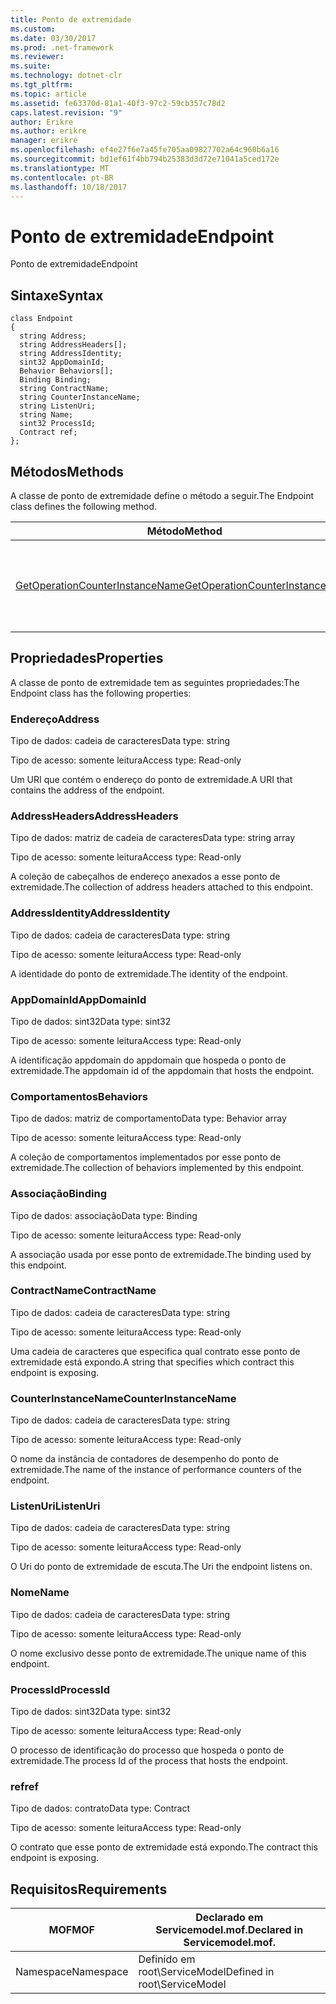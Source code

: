 ```yaml
---
title: Ponto de extremidade
ms.custom: 
ms.date: 03/30/2017
ms.prod: .net-framework
ms.reviewer: 
ms.suite: 
ms.technology: dotnet-clr
ms.tgt_pltfrm: 
ms.topic: article
ms.assetid: fe63370d-81a1-40f3-97c2-59cb357c78d2
caps.latest.revision: "9"
author: Erikre
ms.author: erikre
manager: erikre
ms.openlocfilehash: ef4e27f6e7a45fe705aa09827702a64c960b6a16
ms.sourcegitcommit: bd1ef61f4bb794b25383d3d72e71041a5ced172e
ms.translationtype: MT
ms.contentlocale: pt-BR
ms.lasthandoff: 10/18/2017
---
```

# <a name="endpoint"></a><span data-ttu-id="a51ef-102">Ponto de extremidade</span><span class="sxs-lookup"><span data-stu-id="a51ef-102">Endpoint</span></span>
<span data-ttu-id="a51ef-103">Ponto de extremidade</span><span class="sxs-lookup"><span data-stu-id="a51ef-103">Endpoint</span></span>  
  
## <a name="syntax"></a><span data-ttu-id="a51ef-104">Sintaxe</span><span class="sxs-lookup"><span data-stu-id="a51ef-104">Syntax</span></span>  
  
```  
class Endpoint  
{  
  string Address;  
  string AddressHeaders[];  
  string AddressIdentity;  
  sint32 AppDomainId;  
  Behavior Behaviors[];  
  Binding Binding;  
  string ContractName;  
  string CounterInstanceName;  
  string ListenUri;  
  string Name;  
  sint32 ProcessId;  
  Contract ref;  
};  
```  
  
## <a name="methods"></a><span data-ttu-id="a51ef-105">Métodos</span><span class="sxs-lookup"><span data-stu-id="a51ef-105">Methods</span></span>  
 <span data-ttu-id="a51ef-106">A classe de ponto de extremidade define o método a seguir.</span><span class="sxs-lookup"><span data-stu-id="a51ef-106">The Endpoint class defines the following method.</span></span>  
  
|<span data-ttu-id="a51ef-107">Método</span><span class="sxs-lookup"><span data-stu-id="a51ef-107">Method</span></span>|<span data-ttu-id="a51ef-108">Descrição</span><span class="sxs-lookup"><span data-stu-id="a51ef-108">Description</span></span>|  
|------------|-----------------|  
|[<span data-ttu-id="a51ef-109">GetOperationCounterInstanceName</span><span class="sxs-lookup"><span data-stu-id="a51ef-109">GetOperationCounterInstanceName</span></span>](../../../../../docs/framework/wcf/diagnostics/wmi/getoperationcounterinstancename.md)|<span data-ttu-id="a51ef-110">Recupera o nome de instância do contador de desempenho de operação</span><span class="sxs-lookup"><span data-stu-id="a51ef-110">Retrieves the operation performance counter instance name</span></span>|  
  
## <a name="properties"></a><span data-ttu-id="a51ef-111">Propriedades</span><span class="sxs-lookup"><span data-stu-id="a51ef-111">Properties</span></span>  
 <span data-ttu-id="a51ef-112">A classe de ponto de extremidade tem as seguintes propriedades:</span><span class="sxs-lookup"><span data-stu-id="a51ef-112">The Endpoint class has the following properties:</span></span>  
  
### <a name="address"></a><span data-ttu-id="a51ef-113">Endereço</span><span class="sxs-lookup"><span data-stu-id="a51ef-113">Address</span></span>  
 <span data-ttu-id="a51ef-114">Tipo de dados: cadeia de caracteres</span><span class="sxs-lookup"><span data-stu-id="a51ef-114">Data type: string</span></span>  
  
 <span data-ttu-id="a51ef-115">Tipo de acesso: somente leitura</span><span class="sxs-lookup"><span data-stu-id="a51ef-115">Access type: Read-only</span></span>  
  
 <span data-ttu-id="a51ef-116">Um URI que contém o endereço do ponto de extremidade.</span><span class="sxs-lookup"><span data-stu-id="a51ef-116">A URI that contains the address of the endpoint.</span></span>  
  
### <a name="addressheaders"></a><span data-ttu-id="a51ef-117">AddressHeaders</span><span class="sxs-lookup"><span data-stu-id="a51ef-117">AddressHeaders</span></span>  
 <span data-ttu-id="a51ef-118">Tipo de dados: matriz de cadeia de caracteres</span><span class="sxs-lookup"><span data-stu-id="a51ef-118">Data type: string array</span></span>  
  
 <span data-ttu-id="a51ef-119">Tipo de acesso: somente leitura</span><span class="sxs-lookup"><span data-stu-id="a51ef-119">Access type: Read-only</span></span>  
  
 <span data-ttu-id="a51ef-120">A coleção de cabeçalhos de endereço anexados a esse ponto de extremidade.</span><span class="sxs-lookup"><span data-stu-id="a51ef-120">The collection of address headers attached to this endpoint.</span></span>  
  
### <a name="addressidentity"></a><span data-ttu-id="a51ef-121">AddressIdentity</span><span class="sxs-lookup"><span data-stu-id="a51ef-121">AddressIdentity</span></span>  
 <span data-ttu-id="a51ef-122">Tipo de dados: cadeia de caracteres</span><span class="sxs-lookup"><span data-stu-id="a51ef-122">Data type: string</span></span>  
  
 <span data-ttu-id="a51ef-123">Tipo de acesso: somente leitura</span><span class="sxs-lookup"><span data-stu-id="a51ef-123">Access type: Read-only</span></span>  
  
 <span data-ttu-id="a51ef-124">A identidade do ponto de extremidade.</span><span class="sxs-lookup"><span data-stu-id="a51ef-124">The identity of the endpoint.</span></span>  
  
### <a name="appdomainid"></a><span data-ttu-id="a51ef-125">AppDomainId</span><span class="sxs-lookup"><span data-stu-id="a51ef-125">AppDomainId</span></span>  
 <span data-ttu-id="a51ef-126">Tipo de dados: sint32</span><span class="sxs-lookup"><span data-stu-id="a51ef-126">Data type: sint32</span></span>  
  
 <span data-ttu-id="a51ef-127">Tipo de acesso: somente leitura</span><span class="sxs-lookup"><span data-stu-id="a51ef-127">Access type: Read-only</span></span>  
  
 <span data-ttu-id="a51ef-128">A identificação appdomain do appdomain que hospeda o ponto de extremidade.</span><span class="sxs-lookup"><span data-stu-id="a51ef-128">The appdomain id of the appdomain that hosts the endpoint.</span></span>  
  
### <a name="behaviors"></a><span data-ttu-id="a51ef-129">Comportamentos</span><span class="sxs-lookup"><span data-stu-id="a51ef-129">Behaviors</span></span>  
 <span data-ttu-id="a51ef-130">Tipo de dados: matriz de comportamento</span><span class="sxs-lookup"><span data-stu-id="a51ef-130">Data type: Behavior array</span></span>  
  
 <span data-ttu-id="a51ef-131">Tipo de acesso: somente leitura</span><span class="sxs-lookup"><span data-stu-id="a51ef-131">Access type: Read-only</span></span>  
  
 <span data-ttu-id="a51ef-132">A coleção de comportamentos implementados por esse ponto de extremidade.</span><span class="sxs-lookup"><span data-stu-id="a51ef-132">The collection of behaviors implemented by this endpoint.</span></span>  
  
### <a name="binding"></a><span data-ttu-id="a51ef-133">Associação</span><span class="sxs-lookup"><span data-stu-id="a51ef-133">Binding</span></span>  
 <span data-ttu-id="a51ef-134">Tipo de dados: associação</span><span class="sxs-lookup"><span data-stu-id="a51ef-134">Data type: Binding</span></span>  
  
 <span data-ttu-id="a51ef-135">Tipo de acesso: somente leitura</span><span class="sxs-lookup"><span data-stu-id="a51ef-135">Access type: Read-only</span></span>  
  
 <span data-ttu-id="a51ef-136">A associação usada por esse ponto de extremidade.</span><span class="sxs-lookup"><span data-stu-id="a51ef-136">The binding used by this endpoint.</span></span>  
  
### <a name="contractname"></a><span data-ttu-id="a51ef-137">ContractName</span><span class="sxs-lookup"><span data-stu-id="a51ef-137">ContractName</span></span>  
 <span data-ttu-id="a51ef-138">Tipo de dados: cadeia de caracteres</span><span class="sxs-lookup"><span data-stu-id="a51ef-138">Data type: string</span></span>  
  
 <span data-ttu-id="a51ef-139">Tipo de acesso: somente leitura</span><span class="sxs-lookup"><span data-stu-id="a51ef-139">Access type: Read-only</span></span>  
  
 <span data-ttu-id="a51ef-140">Uma cadeia de caracteres que especifica qual contrato esse ponto de extremidade está expondo.</span><span class="sxs-lookup"><span data-stu-id="a51ef-140">A string that specifies which contract this endpoint is exposing.</span></span>  
  
### <a name="counterinstancename"></a><span data-ttu-id="a51ef-141">CounterInstanceName</span><span class="sxs-lookup"><span data-stu-id="a51ef-141">CounterInstanceName</span></span>  
 <span data-ttu-id="a51ef-142">Tipo de dados: cadeia de caracteres</span><span class="sxs-lookup"><span data-stu-id="a51ef-142">Data type: string</span></span>  
  
 <span data-ttu-id="a51ef-143">Tipo de acesso: somente leitura</span><span class="sxs-lookup"><span data-stu-id="a51ef-143">Access type: Read-only</span></span>  
  
 <span data-ttu-id="a51ef-144">O nome da instância de contadores de desempenho do ponto de extremidade.</span><span class="sxs-lookup"><span data-stu-id="a51ef-144">The name of the instance of performance counters of the endpoint.</span></span>  
  
### <a name="listenuri"></a><span data-ttu-id="a51ef-145">ListenUri</span><span class="sxs-lookup"><span data-stu-id="a51ef-145">ListenUri</span></span>  
 <span data-ttu-id="a51ef-146">Tipo de dados: cadeia de caracteres</span><span class="sxs-lookup"><span data-stu-id="a51ef-146">Data type: string</span></span>  
  
 <span data-ttu-id="a51ef-147">Tipo de acesso: somente leitura</span><span class="sxs-lookup"><span data-stu-id="a51ef-147">Access type: Read-only</span></span>  
  
 <span data-ttu-id="a51ef-148">O Uri do ponto de extremidade de escuta.</span><span class="sxs-lookup"><span data-stu-id="a51ef-148">The Uri the endpoint listens on.</span></span>  
  
### <a name="name"></a><span data-ttu-id="a51ef-149">Nome</span><span class="sxs-lookup"><span data-stu-id="a51ef-149">Name</span></span>  
 <span data-ttu-id="a51ef-150">Tipo de dados: cadeia de caracteres</span><span class="sxs-lookup"><span data-stu-id="a51ef-150">Data type: string</span></span>  
  
 <span data-ttu-id="a51ef-151">Tipo de acesso: somente leitura</span><span class="sxs-lookup"><span data-stu-id="a51ef-151">Access type: Read-only</span></span>  
  
 <span data-ttu-id="a51ef-152">O nome exclusivo desse ponto de extremidade.</span><span class="sxs-lookup"><span data-stu-id="a51ef-152">The unique name of this endpoint.</span></span>  
  
### <a name="processid"></a><span data-ttu-id="a51ef-153">ProcessId</span><span class="sxs-lookup"><span data-stu-id="a51ef-153">ProcessId</span></span>  
 <span data-ttu-id="a51ef-154">Tipo de dados: sint32</span><span class="sxs-lookup"><span data-stu-id="a51ef-154">Data type: sint32</span></span>  
  
 <span data-ttu-id="a51ef-155">Tipo de acesso: somente leitura</span><span class="sxs-lookup"><span data-stu-id="a51ef-155">Access type: Read-only</span></span>  
  
 <span data-ttu-id="a51ef-156">O processo de identificação do processo que hospeda o ponto de extremidade.</span><span class="sxs-lookup"><span data-stu-id="a51ef-156">The process Id of the process that hosts the endpoint.</span></span>  
  
### <a name="ref"></a><span data-ttu-id="a51ef-157">ref</span><span class="sxs-lookup"><span data-stu-id="a51ef-157">ref</span></span>  
 <span data-ttu-id="a51ef-158">Tipo de dados: contrato</span><span class="sxs-lookup"><span data-stu-id="a51ef-158">Data type: Contract</span></span>  
  
 <span data-ttu-id="a51ef-159">Tipo de acesso: somente leitura</span><span class="sxs-lookup"><span data-stu-id="a51ef-159">Access type: Read-only</span></span>  
  
 <span data-ttu-id="a51ef-160">O contrato que esse ponto de extremidade está expondo.</span><span class="sxs-lookup"><span data-stu-id="a51ef-160">The contract this endpoint is exposing.</span></span>  
  
## <a name="requirements"></a><span data-ttu-id="a51ef-161">Requisitos</span><span class="sxs-lookup"><span data-stu-id="a51ef-161">Requirements</span></span>  
  
|<span data-ttu-id="a51ef-162">MOF</span><span class="sxs-lookup"><span data-stu-id="a51ef-162">MOF</span></span>|<span data-ttu-id="a51ef-163">Declarado em Servicemodel.mof.</span><span class="sxs-lookup"><span data-stu-id="a51ef-163">Declared in Servicemodel.mof.</span></span>|  
|---------|-----------------------------------|  
|<span data-ttu-id="a51ef-164">Namespace</span><span class="sxs-lookup"><span data-stu-id="a51ef-164">Namespace</span></span>|<span data-ttu-id="a51ef-165">Definido em root\ServiceModel</span><span class="sxs-lookup"><span data-stu-id="a51ef-165">Defined in root\ServiceModel</span></span>|
